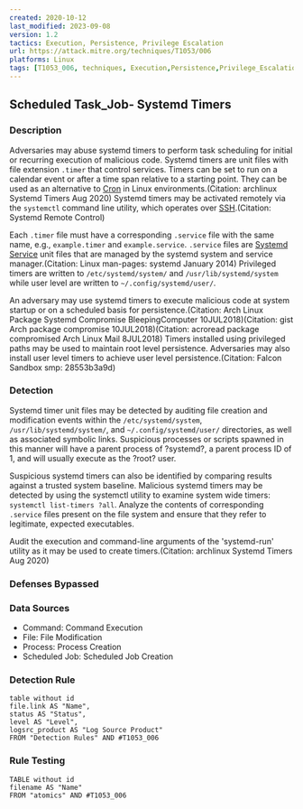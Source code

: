 ```yaml
---
created: 2020-10-12
last_modified: 2023-09-08
version: 1.2
tactics: Execution, Persistence, Privilege Escalation
url: https://attack.mitre.org/techniques/T1053/006
platforms: Linux
tags: [T1053_006, techniques, Execution,Persistence,Privilege_Escalation]
---
```


## Scheduled Task_Job- Systemd Timers

### Description

Adversaries may abuse systemd timers to perform task scheduling for initial or recurring execution of malicious code. Systemd timers are unit files with file extension <code>.timer</code> that control services. Timers can be set to run on a calendar event or after a time span relative to a starting point. They can be used as an alternative to [Cron](https://attack.mitre.org/techniques/T1053/003) in Linux environments.(Citation: archlinux Systemd Timers Aug 2020) Systemd timers may be activated remotely via the <code>systemctl</code> command line utility, which operates over [SSH](https://attack.mitre.org/techniques/T1021/004).(Citation: Systemd Remote Control)

Each <code>.timer</code> file must have a corresponding <code>.service</code> file with the same name, e.g., <code>example.timer</code> and <code>example.service</code>. <code>.service</code> files are [Systemd Service](https://attack.mitre.org/techniques/T1543/002) unit files that are managed by the systemd system and service manager.(Citation: Linux man-pages: systemd January 2014) Privileged timers are written to <code>/etc/systemd/system/</code> and <code>/usr/lib/systemd/system</code> while user level are written to <code>~/.config/systemd/user/</code>.

An adversary may use systemd timers to execute malicious code at system startup or on a scheduled basis for persistence.(Citation: Arch Linux Package Systemd Compromise BleepingComputer 10JUL2018)(Citation: gist Arch package compromise 10JUL2018)(Citation: acroread package compromised Arch Linux Mail 8JUL2018) Timers installed using privileged paths may be used to maintain root level persistence. Adversaries may also install user level timers to achieve user level persistence.(Citation: Falcon Sandbox smp: 28553b3a9d)

### Detection

Systemd timer unit files may be detected by auditing file creation and modification events within the <code>/etc/systemd/system</code>, <code>/usr/lib/systemd/system/</code>, and <code>~/.config/systemd/user/</code> directories, as well as associated symbolic links. Suspicious processes or scripts spawned in this manner will have a parent process of ?systemd?, a parent process ID of 1, and will usually execute as the ?root? user.

Suspicious systemd timers can also be identified by comparing results against a trusted system baseline. Malicious systemd timers may be detected by using the systemctl utility to examine system wide timers: <code>systemctl list-timers ?all</code>. Analyze the contents of corresponding <code>.service</code> files present on the file system and ensure that they refer to legitimate, expected executables.

Audit the execution and command-line arguments of the 'systemd-run' utility as it may be used to create timers.(Citation: archlinux Systemd Timers Aug 2020)

### Defenses Bypassed



### Data Sources

  - Command: Command Execution
  -  File: File Modification
  -  Process: Process Creation
  -  Scheduled Job: Scheduled Job Creation
### Detection Rule

```dataview
table without id
file.link AS "Name",
status AS "Status",
level AS "Level",
logsrc_product AS "Log Source Product"
FROM "Detection Rules" AND #T1053_006
```

### Rule Testing

```dataview
TABLE without id
filename AS "Name"
FROM "atomics" AND #T1053_006
```
